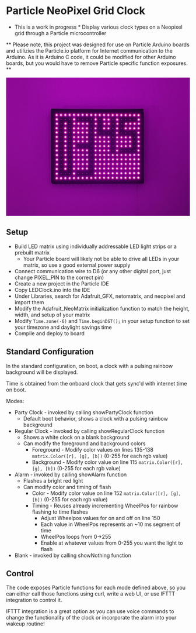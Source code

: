 # Particle NeoPixel Grid Clock

- This is a work in progress \*
  Display various clock types on a Neopixel grid through a Particle microcontroller

** Please note, this project was designed for use on Particle Arduino boards and utilizies the Particle.io platform for Internet communication to the Arduino. As it is Arduino C code, it could be modified for other Arduino boards, but you would have to remove Particle specific function exposures. **

![Example of LED clock in action](/images/board.jpg)

## Setup

- Build LED matrix using individually addressable LED light strips or a prebuilt matrix
  - Your Particle board will likely not be able to drive all LEDs in your matrix, so use a good external power supply
- Connect communication wire to D6 (or any other digital port, just change PIXEL_PIN to the correct pin)
- Create a new project in the Particle IDE
- Copy LEDClock.ino into the IDE
- Under Libraries, search for Adafruit_GFX, netomatrix, and neopixel and import them
- Modify the Adafruit_NeoMatrix initialization function to match the height, width, and setup of your matrix
- Modify `Time.zone(-6)` and `Time.beginDST();` in your setup function to set your timezone and daylight savings time
- Compile and deploy to board

## Standard Configuration

In the standard configuration, on boot, a clock with a pulsing rainbow background will be displayed.

Time is obtained from the onboard clock that gets sync'd with internet time on boot.

Modes:

- Party Clock - invoked by calling showPartyClock function
  - Default boot behavior, shows a clock with a pulsing rainbow background
- Regular Clock - invoked by calling showRegularClock function
  - Shows a white clock on a blank background
  - Can modify the foreground and background colors
    - Foreground - Modify color values on lines 135-138 `matrix.Color([r], [g], [b])` (0-255 for each rgb value)
    - Background - Modify color value on line 115 `matrix.Color([r], [g], [b])` (0-255 for each rgb value)
- Alarm - invoked by calling showAlarm function
  - Flashes a bright red light
  - Can modify color and timing of flash
    - Color - Modify color value on line 152 `matrix.Color([r], [g], [b])` (0-255 for each rgb value)
    - Timing - Reuses already incrementing WheelPos for rainbow flashing to time flashes
      - Adjust Wheelpos values for on and off on line 150
      - Each value in WheelPos represents an ~10 ms segment of time
      - WheelPos loops from 0->255
      - Enable at whatever values from 0-255 you want the light to flash
- Blank - invoked by calling showNothing function

## Control

The code exposes Particle functions for each mode defined above, so you can either call those functions using curl, write a web UI, or use IFTTT integration to control it.

IFTTT integration is a great option as you can use voice commands to change the functionality of the clock or incorporate the alarm into your wakeup routine!
